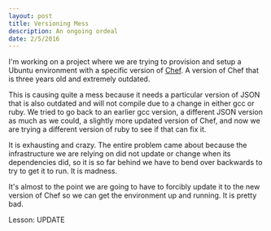 ```yaml
---
layout: post
title: Versioning Mess
description: An ongoing ordeal
date: 2/5/2016
---
```


I'm working on a project where we are trying to provision and setup a Ubuntu environment with a specific version of [Chef](https://www.chef.io/chef/). A version of Chef that is three years old and extremely outdated.

This is causing quite a mess because it needs a particular version of JSON that is also outdated and will not compile due to a change in either gcc or ruby. We tried to go back to an earlier gcc version, a different JSON version as much as we could, a slightly more updated version of Chef, and now we are trying a different version of ruby to see if that can fix it.

It is exhausting and crazy. The entire problem came about because the infrastructure we are relying on did not update or change when its dependencies did, so it is so far behind we have to bend over backwards to try to get it to run. It is madness.

It's almost to the point we are going to have to forcibly update it to the new version of Chef so we can get the environment up and running. It is pretty bad.

Lesson: UPDATE
